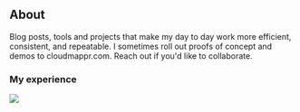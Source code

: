 ## About
Blog posts, tools and projects that make my day to day work more efficient, consistent, and repeatable.  I sometimes roll out proofs of concept and demos to cloudmappr.com.  Reach out if you'd like to collaborate.

### My experience
[![](https://mermaid.ink/img/pako:eNqFVU1v2zgQ_SuEgMAXx7Y-YkdCsYCROEV2rSYb9VAUvtDUSCIqkQJFJXUN__cOKdqOty32IkgzwzfvDWdGe4_JHLzEu7rac8F1QvZkVMtyDa9QjxIyymHbl6MxGekKGrAWqr6NyIEcrq42QvMGai5gIzbCj-P5dTCbzciHrfrrUWioa16CYECWgta7TlsHud-JO6laPILprOUFGqmBZCA6LkoXRTUlD33HpRgil4p9fMwGZ0r1mm6d3WLzjhSKNvAm1bfOsDFEDJtwYPOZPLWgqEa4bsDIlo93A0LWo-uVd5CTdD0411SVQDpGa3xqqSh-WccqxzcB2uRBrg5A1lRxh_ukKKtd9B3vmBxi3qVPy8aV4hlUJ4WA2toc7dDQXhxpo-yKa2C6Vw70E-hl25IHyBGxHtD_yPcFOl5zEJow2bS9duYHqqyU4bRD_IX-6jurqDhCZf-uT3J7o8Ryc0Jl0_SCs0GhE3KLQvzgz0JW6Z09CIrx_xWSQtfR8rI9bCGHcwbryNKhZ18uVfyH_D1WphQX9PWO5Iq_giAd5ncy_MDImNvAZwXWYzOfNHys5fbIP7Pu5nTDx3Qd5sORkm2Dd3Gm_GvNU86U7GRxPL98HqIvW2Vwumzn3vEXhmvsuMq8Z9rkHSqG40g-A6uExAHnVp7BdWFn1JXAMgMoU2sHbcbsh7k3bCfZK5zolAq8GuXaWL6BspNx_szeuGbVcDbta82vi14wW_lzdV76ssSpy-1VOAnx9QX9E6_f8Cfkd_zfN9oQ80-_BYVDC25El8-PLqdrpuWXaTq8liD_zp4-XWK_j30qCpRd8wLYDi9tI7yxhx3cUJ7jGt2bgxvPLsuNl-BrIbFn9MYbO4_9MI4K9UiCe6TON95GHBCH9lpmO8G8RKsexl7f5lTDPaclrjYvKWjdnayrnON4nIy1pLgOvGTv6V1rFnrJO42QTIqCl8beqxrNldZtl0ynxj0pua767QQ3w7TjeUWVrl7j-XQezG9pEMJ8EdKbMMzZ1o9viyDyi3yB40C9w2Hsgc2fDn8P-xMZey0VJtN3L_Hjm0noz3wfN5kfRrMgHHs7LwlmwSRehHHk-_ObIIpnC0T6ISWKm03mYTSPbv0oCqIbP1osLN5X6zTlOPwEGxU2-Q?type=png)](https://mermaid.live/edit#pako:eNqFVU1v2zgQ_SuEgMAXx7Y-YkdCsYCROEV2rSYb9VAUvtDUSCIqkQJFJXUN__cOKdqOty32IkgzwzfvDWdGe4_JHLzEu7rac8F1QvZkVMtyDa9QjxIyymHbl6MxGekKGrAWqr6NyIEcrq42QvMGai5gIzbCj-P5dTCbzciHrfrrUWioa16CYECWgta7TlsHud-JO6laPILprOUFGqmBZCA6LkoXRTUlD33HpRgil4p9fMwGZ0r1mm6d3WLzjhSKNvAm1bfOsDFEDJtwYPOZPLWgqEa4bsDIlo93A0LWo-uVd5CTdD0411SVQDpGa3xqqSh-WccqxzcB2uRBrg5A1lRxh_ukKKtd9B3vmBxi3qVPy8aV4hlUJ4WA2toc7dDQXhxpo-yKa2C6Vw70E-hl25IHyBGxHtD_yPcFOl5zEJow2bS9duYHqqyU4bRD_IX-6jurqDhCZf-uT3J7o8Ryc0Jl0_SCs0GhE3KLQvzgz0JW6Z09CIrx_xWSQtfR8rI9bCGHcwbryNKhZ18uVfyH_D1WphQX9PWO5Iq_giAd5ncy_MDImNvAZwXWYzOfNHys5fbIP7Pu5nTDx3Qd5sORkm2Dd3Gm_GvNU86U7GRxPL98HqIvW2Vwumzn3vEXhmvsuMq8Z9rkHSqG40g-A6uExAHnVp7BdWFn1JXAMgMoU2sHbcbsh7k3bCfZK5zolAq8GuXaWL6BspNx_szeuGbVcDbta82vi14wW_lzdV76ssSpy-1VOAnx9QX9E6_f8Cfkd_zfN9oQ80-_BYVDC25El8-PLqdrpuWXaTq8liD_zp4-XWK_j30qCpRd8wLYDi9tI7yxhx3cUJ7jGt2bgxvPLsuNl-BrIbFn9MYbO4_9MI4K9UiCe6TON95GHBCH9lpmO8G8RKsexl7f5lTDPaclrjYvKWjdnayrnON4nIy1pLgOvGTv6V1rFnrJO42QTIqCl8beqxrNldZtl0ynxj0pua767QQ3w7TjeUWVrl7j-XQezG9pEMJ8EdKbMMzZ1o9viyDyi3yB40C9w2Hsgc2fDn8P-xMZey0VJtN3L_Hjm0noz3wfN5kfRrMgHHs7LwlmwSRehHHk-_ObIIpnC0T6ISWKm03mYTSPbv0oCqIbP1osLN5X6zTlOPwEGxU2-Q)
